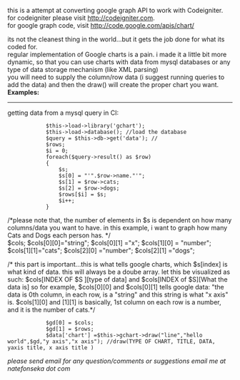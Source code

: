 this is a attempt at converting google graph API to work with Codeigniter.
<br />for codeigniter please visit http://codeigniter.com.
<br />for google graph code, visit http://code.google.com/apis/chart/

its not the cleanest thing in the world...but it gets the job done for what its coded for.<br/>
regular implementation of Google charts is a pain. i made it a little bit more dynamic, so that you can use charts with data from 
mysql databases or any type of data storage mechanism (like XML parsing)
<br />
you will need to supply the column/row data (i suggest running queries to add the data)
and then the draw() will create the proper chart you want.
<b>Examples: </b>
<hr />
getting data from a mysql query in CI:

                $this->load->library('gchart');
                $this->load->database(); //load the database
                $query = $this->db->get('data'); //
                $rows;
                $i = 0;
                foreach($query->result() as $row)
                {
                    $s;
                    $s[0] = "'".$row->name."'";
                    $s[1] = $row->cats;
                    $s[2] = $row->dogs;
                    $rows[$i] = $s;
                    $i++;
                }
 /*please note that, the number of elements in $s is dependent on how many columns/data you want to have. in this example,
 i want to graph how many Cats and Dogs each person has. */
<br />
                $cols; 
                $cols[0][0]="string";
                $cols[0][1] ="x";
                $cols[1][0] = "number";
                $cols[1][1]="cats";
                $cols[2][0] ="number";
                $cols[2][1] ="dogs";

               
/* 
this part is important...this is what tells google charts, which $s[index] is what kind of data. this will always be a doube array. let this be visualized as such:
$cols[INDEX OF $S ][type of data] and $cols[INDEX of $S][What the data is]
so for example, $cols[0][0] and $cols[0][1] tells google data: "the data is 0th column, in each row, is a "string" and this string is what "x axis" is.
$cols[1][0] and [1][1] is basically, 1st column on each row is a number, and it is the number of cats.*/

                $gd[0] = $cols;
                $gd[1] = $rows;
                $data['chart'] =$this->gchart->draw("line","hello world",$gd,"y axis","x axis"); //draw(TYPE OF CHART, TITLE, DATA, yaxis title, x axis title )
<i>
please send email for any question/comments or suggestions
email me at natefonseka dot com
</i>
